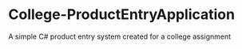 # College-ProductEntryApplication
A simple C# product entry system created for a college assignment
